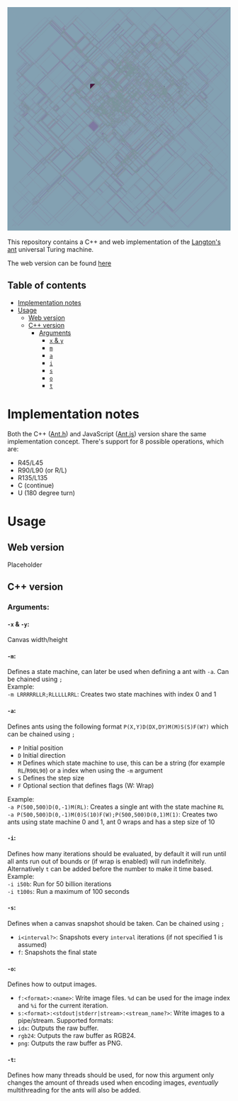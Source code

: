 ![Langton's ant originally on a 30720x17280 grid (resized to 4320x4320) with the LRRRRRLLR pattern after 1292334158 iterations](ASSETS/LRRRRRLLR_30720x17280_1292334158_RESIZED_512x512.png)

This repository contains a C++ and web implementation of the [Langton's ant](https://wikipedia.org/wiki/Langton's_ant) universal Turing machine.

The web version can be found [here](https://rafa-br34.github.io/LangtonsAnt)

## Table of contents
* [Implementation notes](#implementation-notes)
* [Usage](#usage)
  * [Web version](#web-version)
  * [C++ version](#c-version)
    * [Arguments](#arguments)
      * [`x` & `y`](#x---y)
      * [`m`](#m)
      * [`a`](#a)
      * [`i`](#i)
      * [`s`](#s)
      * [`o`](#o)
      * [`t`](#t)

# Implementation notes
Both the C++ ([Ant.h](https://github.com/rafa-br34/LangtonsAnt/blob/master/SOURCE/Types/Ant.h)) and JavaScript ([Ant.js](https://github.com/rafa-br34/LangtonsAnt/blob/master/WEBSITE/Scripts/Ant.js)) version share the same implementation concept.
There's support for 8 possible operations, which are:
- R45/L45
- R90/L90 (or R/L)
- R135/L135
- C (continue)
- U (180 degree turn)
# Usage
## Web version
Placeholder

## C++ version
### Arguments:
#### `-x` & `-y`:
Canvas width/height
#### `-m`: 
Defines a state machine, can later be used when defining a ant with `-a`.  Can be chained using `;`  
Example:  
`-m LRRRRRLLR;RLLLLLRRL`: Creates two state machines with index 0 and 1
#### `-a`:
Defines ants using the following format `P(X,Y)D(DX,DY)M(M)S(S)F(W?)` which can be chained using `;`
- `P` Initial position
- `D` Initial direction
- `M` Defines which state machine to use, this can be a string (for example `RL`/`R90L90`) or a index when using the `-m` argument
- `S` Defines the step size
- `F` Optional section that defines flags (W: Wrap)

Example:  
`-a P(500,500)D(0,-1)M(RL)`: Creates a single ant with the state machine `RL`  
`-a P(500,500)D(0,-1)M(0)S(10)F(W);P(500,500)D(0,1)M(1)`: Creates two ants using state machine 0 and 1, ant 0 wraps and has a step size of 10  
#### `-i`:
Defines how many iterations should be evaluated, by default it will run until all ants run out of bounds or (if wrap is enabled) will run indefinitely. Alternatively `t` can be added before the number to make it time based.  
Example:  
`-i i50b`: Run for 50 billion iterations  
`-i t100s`: Run a maximum of 100 seconds  
#### `-s`:
Defines when a canvas snapshot should be taken. Can be chained using `;`
- `i<interval?>`: Snapshots every `interval` iterations (if not specified 1 is assumed)
- `f`: Snapshots the final state
#### `-o`:
Defines how to output images.  
- `f:<format>:<name>`: Write image files. `%d` can be used for the image index and `%i` for the current iteration.
- `s:<format>:<stdout|stderr|stream>:<stream_name?>`: Write images to a pipe/stream.
Supported formats:  
- `idx`: Outputs the raw buffer.
- `rgb24`: Outputs the raw buffer as RGB24.
- `png`: Outputs the raw buffer as PNG.
#### `-t`:
Defines how many threads should be used, for now this argument only changes the amount of threads used when encoding images, *eventually* multithreading for the ants will also be added.